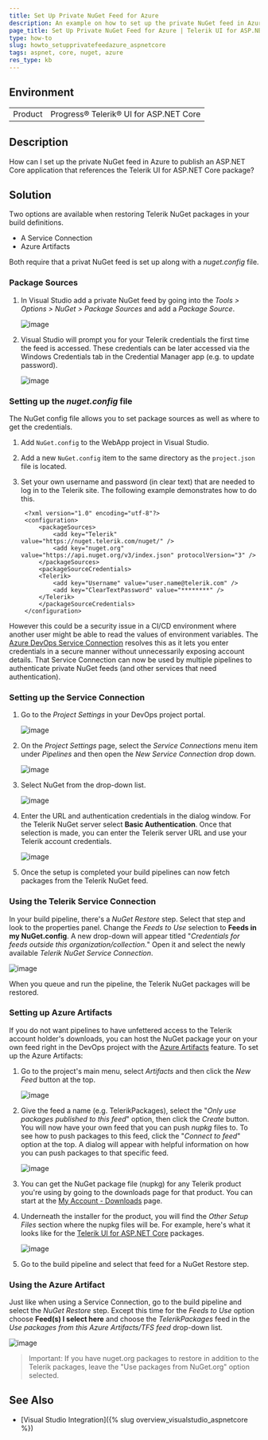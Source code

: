 ```yaml
---
title: Set Up Private NuGet Feed for Azure
description: An example on how to set up the private NuGet feed in Azure to publish an ASP.NET Core application that references the Telerik UI for ASP.NET Core assembly.
page_title: Set Up Private NuGet Feed for Azure | Telerik UI for ASP.NET Core
type: how-to
slug: howto_setupprivatefeedazure_aspnetcore
tags: aspnet, core, nuget, azure
res_type: kb
---
```


## Environment

<table>
 <tr>
  <td>Product</td>
  <td>Progress® Telerik® UI for ASP.NET Core</td>
 </tr>
</table>

## Description

How can I set up the private NuGet feed in Azure to publish an ASP.NET Core application that references the Telerik UI for ASP.NET Core package?

## Solution

Тwo options are available when restoring Telerik NuGet packages in your build definitions.

* A Service Connection
* Azure Artifacts

Both require that a privat NuGet feed is set up along with a *nuget.config* file.

### Package Sources

1. In Visual Studio add a private NuGet feed by going into the *Tools > Options > NuGet > Package Sources* and add a *Package Source*.

    ![image](images/setting-up-private-feed.png)

1. Visual Studio will prompt you for your Telerik credentials the first time the feed is accessed. These credentials can be later accessed via the Windows Credentials tab in the Credential Manager app (e.g. to update password).

    ![image](images/setting-up-private-feed-credentials.png)

### Setting up the *nuget.config* file

The NuGet config file allows you to set package sources as well as where to get the credentials. 

1. Add `NuGet.config` to the WebApp project in Visual Studio.
1. Add a new `NuGet.config` item to the same directory as the `project.json` file is located.
1. Set your own username and password (in clear text) that are needed to log in to the Telerik site. The following example demonstrates how to do this.

        <?xml version="1.0" encoding="utf-8"?>
        <configuration>
            <packageSources>
                <add key="Telerik" value="https://nuget.telerik.com/nuget/" />
                <add key="nuget.org" value="https://api.nuget.org/v3/index.json" protocolVersion="3" />
            </packageSources>
            <packageSourceCredentials>
            <Telerik>
                <add key="Username" value="user.name@telerik.com" />
                <add key="ClearTextPassword" value="********" />
            </Telerik>
            </packageSourceCredentials>
        </configuration>

However this could be a security issue in a CI/CD environment where another user might be able to read the values of environment variables. The [Azure DevOps Service Connection](https://docs.microsoft.com/en-us/azure/devops/pipelines/library/service-endpoints?view=azure-devops&tabs=yaml) resolves this as it lets you enter credentials in a secure manner without unnecessarily exposing account details. That Service Connection can now be used by multiple pipelines to authenticate private NuGet feeds (and other services that need authentication).

### Setting up the Service Connection

1. Go to the *Project Settings* in your DevOps project portal.

    ![image](images/service-connection-project-settings.png)

1. On the *Project Settings* page, select the *Service Connections* menu item under *Pipelines* and then open the *New Service Connection* drop down.

    ![image](images/service-connection-project-settings-add-new-service-connection.png)

1. Select NuGet from the drop-down list.

    ![image](images/service-connection-project-settings-add-new-service-connection-step2.png)

1. Enter the URL and authentication credentials in the dialog window. For the Telerik NuGet server select **Basic Authentication**.  Once that selection is made, you can enter the Telerik server URL and use your Telerik account credentials.

    ![image](images/service-connection-project-settings-add-new-service-connection-step3.png)

1. Once the setup is completed your build pipelines can now fetch packages from the Telerik NuGet feed. 

### Using the Telerik Service Connection

In your build pipeline, there's a *NuGet Restore* step. Select that step and look to the properties panel. Change the *Feeds to Use* selection to **Feeds in my NuGet.config**. A new drop-down will appear titled "*Credentials for feeds outside this organization/collection.*" Open it and select the newly available *Telerik NuGet Service Connection*.

![image](images/service-connection-project-settings-add-new-service-connection-step4.png)

When you queue and run the pipeline, the Telerik NuGet packages will be restored.

### Setting up Azure Artifacts

If you do not want pipelines to have unfettered access to the Telerik account holder's downloads, you can host the NuGet package your on your own feed right in the DevOps project with the [Azure Artifacts](https://docs.microsoft.com/en-us/azure/devops/pipelines/artifacts/artifacts-overview?view=azure-devops) feature. To set up the Azure Artifacts:

1. Go to the project's main menu, select *Artifacts* and then click the *New Feed* button at the top.

    ![image](images/azure-artifacts.png)

1. Give the feed a name (e.g. TelerikPackages), select the "*Only use packages published to this feed*" option, then click the *Create* button. You will now have your own feed that you can push *nupkg* files to. To see how to push packages to this feed, click the "*Connect to feed*" option at the top. A dialog will appear with helpful information on how you can push packages to that specific feed.

    ![image](images/azure-artifacts-package-source.png)

1. You can get the NuGet package file (nupkg) for any Telerik product you're using by going to the downloads page for that product. You can start at the [My Account - Downloads](https://www.telerik.com/account/my-downloads) page.

1. Underneath the installer for the product, you will find the *Other Setup Files* section where the nupkg files will be. For example, here's what it looks like for the [Telerik UI for ASP.NET Core](https://docs.telerik.com/aspnet-core/introduction) packages.

    ![image](images/download-nupkg-file.png)

1. Go to the build pipeline and select that feed for a NuGet Restore step.

### Using the Azure Artifact

Just like when using a Service Connection, go to the build pipeline and select the *NuGet Restore* step. Except this time for the *Feeds to Use* option choose **Feed(s) I select here** and choose the *TelerikPackages* feed in the *Use packages from this Azure Artifacts/TFS feed* drop-down list.

![image](images/azure-using-an-artifact-feed.png)

> Important: If you have nuget.org packages to restore in addition to the Telerik packages, leave the "Use packages from NuGet.org" option selected.


## See Also

* [Visual Studio Integration]({% slug overview_visualstudio_aspnetcore %})
